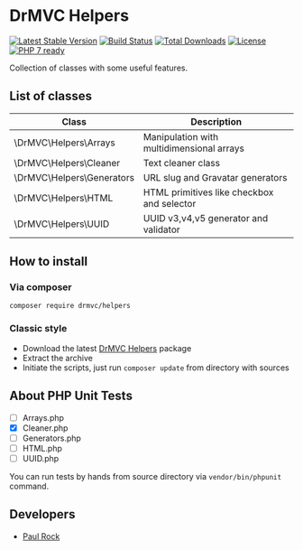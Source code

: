 # DrMVC Helpers

[![Latest Stable Version](https://poser.pugx.org/drmvc/helpers/v/stable)](https://packagist.org/packages/drmvc/helpers)
[![Build Status](https://travis-ci.org/drmvc/helpers.svg?branch=master)](https://travis-ci.org/drmvc/helpers)
[![Total Downloads](https://poser.pugx.org/drmvc/helpers/downloads)](https://packagist.org/packages/drmvc/helpers)
[![License](https://poser.pugx.org/drmvc/helpers/license)](https://packagist.org/packages/drmvc/helpers)
[![PHP 7 ready](https://php7ready.timesplinter.ch/drmvc/helpers/master/badge.svg)](https://travis-ci.org/drmvc/helpers)

Collection of classes with some useful features.

## List of classes

| Class                     | Description |
|---------------------------|-------------|
| \DrMVC\Helpers\Arrays     | Manipulation with multidimensional arrays |
| \DrMVC\Helpers\Cleaner    | Text cleaner class |
| \DrMVC\Helpers\Generators | URL slug and Gravatar generators |
| \DrMVC\Helpers\HTML       | HTML primitives like checkbox and selector |
| \DrMVC\Helpers\UUID       | UUID v3,v4,v5 generator and validator |

## How to install

### Via composer

    composer require drmvc/helpers

### Classic style

* Download the latest [DrMVC Helpers](https://github.com/drmvc/helpers/releases) package
* Extract the archive
* Initiate the scripts, just run `composer update` from directory with sources

## About PHP Unit Tests

* [ ] Arrays.php
* [x] Cleaner.php
* [ ] Generators.php
* [ ] HTML.php
* [ ] UUID.php

You can run tests by hands from source directory via `vendor/bin/phpunit` command. 

## Developers

* [Paul Rock](https://github.com/EvilFreelancer)
